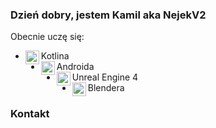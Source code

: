 ### Dzień dobry, jestem Kamil aka NejekV2
Obecnie uczę się:
- <img align="left" width="22px" src="https://raw.githubusercontent.com/simple-icons/simple-icons/develop/icons/kotlin.svg"> Kotlina
- <img align="left" width="22px" src="https://raw.githubusercontent.com/simple-icons/simple-icons/develop/icons/android.svg"> Androida
- <img align="left" width="22px" src="https://raw.githubusercontent.com/simple-icons/simple-icons/develop/icons/unrealengine.svg"> Unreal Engine 4
- <img align="left" width="22px" src="https://raw.githubusercontent.com/simple-icons/simple-icons/develop/icons/blender.svg"> Blendera

### Kontakt

